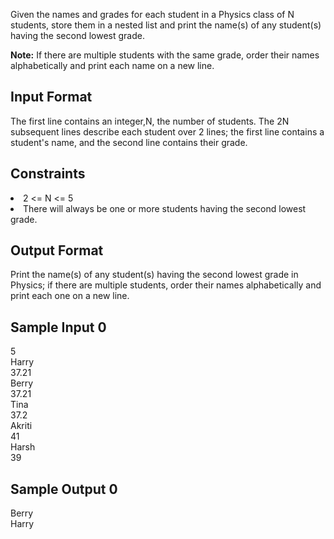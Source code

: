 Given the names and grades for each student in a Physics class of N students, store them in a nested list and print the name(s) of any student(s) having the second lowest grade.

<strong>Note:</strong> If there are multiple students with the same grade, order their names alphabetically and print each name on a new line.

<h2> Input Format </h2>

The first line contains an integer,N, the number of students.
The 2N subsequent lines describe each student over 2 lines; the first line contains a student's name, and the second line contains their grade.

<h2> Constraints </h2>
    <li> 2 <= N <= 5 </h2>
    <li> There will always be one or more students having the second lowest grade. </h2>
<h2> Output Format </h2>

Print the name(s) of any student(s) having the second lowest grade in Physics; if there are multiple students, order their names alphabetically and print each one on a new line.

<h2> Sample Input 0 </h2>

5 <br>
Harry <br>
37.21 <br>
Berry <br>
37.21 <br>
Tina <br>
37.2 <br>
Akriti <br>
41 <br>
Harsh <br>
39

<h2> Sample Output 0 </h2>

Berry <br>
Harry
